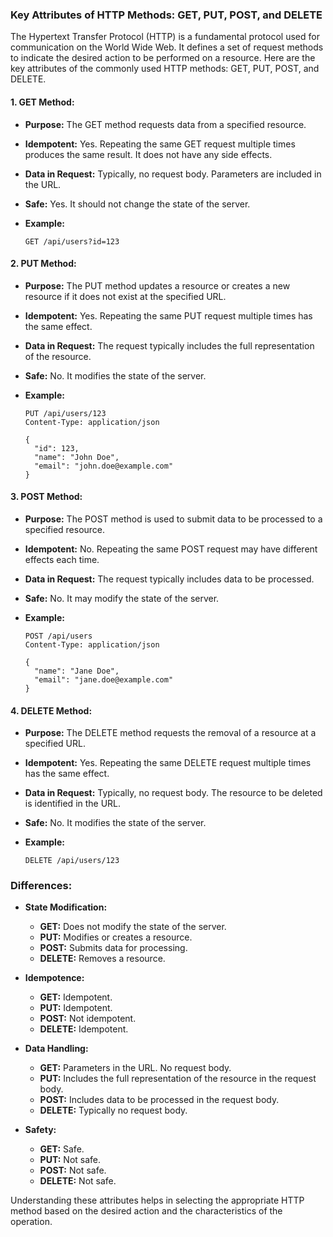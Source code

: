 ### Key Attributes of HTTP Methods: GET, PUT, POST, and DELETE

The Hypertext Transfer Protocol (HTTP) is a fundamental protocol used for communication on the World Wide Web. It defines a set of request methods to indicate the desired action to be performed on a resource. Here are the key attributes of the commonly used HTTP methods: GET, PUT, POST, and DELETE.

#### **1. GET Method:**

- **Purpose:** The GET method requests data from a specified resource.
  
- **Idempotent:** Yes. Repeating the same GET request multiple times produces the same result. It does not have any side effects.

- **Data in Request:** Typically, no request body. Parameters are included in the URL.

- **Safe:** Yes. It should not change the state of the server.

- **Example:**
  ```http
  GET /api/users?id=123
  ```

#### **2. PUT Method:**

- **Purpose:** The PUT method updates a resource or creates a new resource if it does not exist at the specified URL.

- **Idempotent:** Yes. Repeating the same PUT request multiple times has the same effect.

- **Data in Request:** The request typically includes the full representation of the resource.

- **Safe:** No. It modifies the state of the server.

- **Example:**
  ```http
  PUT /api/users/123
  Content-Type: application/json

  {
    "id": 123,
    "name": "John Doe",
    "email": "john.doe@example.com"
  }
  ```

#### **3. POST Method:**

- **Purpose:** The POST method is used to submit data to be processed to a specified resource.

- **Idempotent:** No. Repeating the same POST request may have different effects each time.

- **Data in Request:** The request typically includes data to be processed.

- **Safe:** No. It may modify the state of the server.

- **Example:**
  ```http
  POST /api/users
  Content-Type: application/json

  {
    "name": "Jane Doe",
    "email": "jane.doe@example.com"
  }
  ```

#### **4. DELETE Method:**

- **Purpose:** The DELETE method requests the removal of a resource at a specified URL.

- **Idempotent:** Yes. Repeating the same DELETE request multiple times has the same effect.

- **Data in Request:** Typically, no request body. The resource to be deleted is identified in the URL.

- **Safe:** No. It modifies the state of the server.

- **Example:**
  ```http
  DELETE /api/users/123
  ```

### Differences:

- **State Modification:**
  - **GET:** Does not modify the state of the server.
  - **PUT:** Modifies or creates a resource.
  - **POST:** Submits data for processing.
  - **DELETE:** Removes a resource.

- **Idempotence:**
  - **GET:** Idempotent.
  - **PUT:** Idempotent.
  - **POST:** Not idempotent.
  - **DELETE:** Idempotent.

- **Data Handling:**
  - **GET:** Parameters in the URL. No request body.
  - **PUT:** Includes the full representation of the resource in the request body.
  - **POST:** Includes data to be processed in the request body.
  - **DELETE:** Typically no request body.

- **Safety:**
  - **GET:** Safe.
  - **PUT:** Not safe.
  - **POST:** Not safe.
  - **DELETE:** Not safe.

Understanding these attributes helps in selecting the appropriate HTTP method based on the desired action and the characteristics of the operation.

